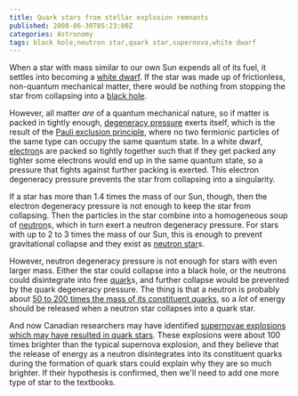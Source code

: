 ```yaml
---
title: Quark stars from stellar explosion remnants
published: 2008-06-30T05:23:00Z
categories: Astronomy
tags: black hole,neutron star,quark star,supernova,white dwarf
---
```


<p>
When a star with mass similar to our own Sun expends all of its fuel, it settles into becoming a <a href="http://en.wikipedia.org/wiki/White_dwarf">white dwarf</a>.  If the star was made up of frictionless, non-quantum mechanical matter, there would be nothing from stopping the star from collapsing into a <a href="http://en.wikipedia.org/wiki/Black_hole">black hole</a>.
</p>

<!--more-->

<p>
However, all matter <em>are</em> of a quantum mechanical nature, so if matter is packed in tightly enough, <a href="http://en.wikipedia.org/wiki/Degeneracy_pressure">degeneracy pressure</a> exerts itself, which is the result of the <a href="http://en.wikipedia.org/wiki/Pauli_exclusion_principle">Pauli exclusion principle</a>, where no two fermionic particles of the same type can occupy the same quantum state.  In a white dwarf, <a href="http://en.wikipedia.org/wiki/Electron">electron</a>s are packed so tightly together such that if they get packed any tighter some electrons would end up in the same quantum state, so a pressure that fights against further packing is exerted.  This electron degeneracy pressure prevents the star from collapsing into a singularity.
</p>

<p>
If a star has more than 1.4 times the mass of our Sun, though, then the electron degeneracy pressure is not enough to keep the star from collapsing.  Then the particles in the star combine into a homogeneous soup of <a href="http://en.wikipedia.org/wiki/Neutron">neutron</a>s, which in turn exert a neutron degeneracy pressure.  For stars with up to 2 to 3 times the mass of our Sun, this is enough to prevent gravitational collapse and they exist as <a href="http://en.wikipedia.org/wiki/Neutron_star">neutron star</a>s.
</p>

<p>
However, neutron degeneracy pressure is not enough for stars with even larger mass.  Either the star could collapse into a black hole, or the neutrons could disintegrate into free <a href="http://en.wikipedia.org/wiki/Quark">quark</a>s, and further collapse would be prevented by the quark degeneracy pressure.  The thing is that a neutron is probably about <a href="http://physicsworld.com/cws/article/print/443">50 to 200 times the mass of its constituent quarks</a>, so a <em>lot</em> of energy should be released when a neutron star collapses into a quark star.
</p>

<p>
And now Canadian researchers may have identified <a href="http://www.nsf.gov/discoveries/disc_summ.jsp?cntn_id=111683">supernovae explosions which may have resulted in quark stars</a>.  These explosions were about 100 times brighter than the typical supernova explosion, and they believe that the release of energy as a neutron disintegrates into its constituent quarks during the formation of quark stars could explain why they are so much brighter.  If their hypothesis is confirmed, then we'll need to add one more type of star to the textbooks.
</p>

